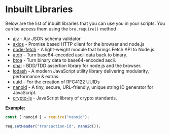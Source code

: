 # Inbuilt Libraries

Below are the list of inbuilt libraries that you can use you in your scripts. You can be access them using the `bru.require()` method

- [ajv](https://www.npmjs.com/package/ajv) - Ajv JSON schema validator
- [axios](https://www.npmjs.com/package/axios) - Promise based HTTP client for the browser and node.js
- [node-fetch](https://www.npmjs.com/package/node-fetch) - A light-weight module that brings Fetch API to Node.js.
- [atob](https://www.npmjs.com/package/atob) -  Turn base64-encoded ascii data back to binary.
- [btoa](https://www.npmjs.com/package/btoa) -  Turn binary data to base64-encoded ascii.
- [chai](https://www.npmjs.com/package/chai) -  BDD/TDD assertion library for node.js and the browser.
- [lodash](https://lodash.com) -  A modern JavaScript utility library delivering modularity, performance & extras.
- [uuid](https://www.npmjs.com/package/uuid) -  For the creation of RFC4122 UUIDs
- [nanoid](https://www.npmjs.com/package/nanoid) - A tiny, secure, URL-friendly, unique string ID generator for JavaScript.
- [crypto-js](https://www.npmjs.com/package/crypto-js) - JavaScript library of crypto standards.


**Example:**
```javascript
const { nanoid } = require("nanoid");

req.setHeader("transaction-id", nanoid());
```
